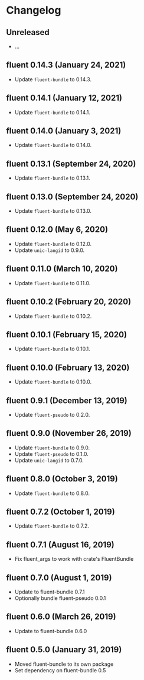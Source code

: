 # Changelog

## Unreleased

  - …

## fluent 0.14.3 (January 24, 2021)
  - Update `fluent-bundle` to 0.14.3.

## fluent 0.14.1 (January 12, 2021)
  - Update `fluent-bundle` to 0.14.1.

## fluent 0.14.0 (January 3, 2021)
  - Update `fluent-bundle` to 0.14.0.

## fluent 0.13.1 (September  24, 2020)
  - Update `fluent-bundle` to 0.13.1.

## fluent 0.13.0 (September 24, 2020)
  - Update `fluent-bundle` to 0.13.0.

## fluent 0.12.0 (May 6, 2020)
  - Update `fluent-bundle` to 0.12.0.
  - Update `unic-langid` to 0.9.0.

## fluent 0.11.0 (March 10, 2020)
  - Update `fluent-bundle` to 0.11.0.

## fluent 0.10.2 (February 20, 2020)
  - Update `fluent-bundle` to 0.10.2.

## fluent 0.10.1 (February 15, 2020)
  - Update `fluent-bundle` to 0.10.1.

## fluent 0.10.0 (February 13, 2020)
  - Update `fluent-bundle` to 0.10.0.

## fluent 0.9.1 (December 13, 2019)
  - Update `fluent-pseudo` to 0.2.0.

## fluent 0.9.0 (November 26, 2019)
  - Update `fluent-bundle` to 0.9.0.
  - Update `fluent-pseudo` to 0.1.0.
  - Update `unic-langid` to 0.7.0.

## fluent 0.8.0 (October 3, 2019)

  - Update `fluent-bundle` to 0.8.0.

## fluent 0.7.2 (October 1, 2019)

  - Update `fluent-bundle` to 0.7.2.

## fluent 0.7.1 (August 16, 2019)

  - Fix fluent_args to work with crate's FluentBundle

## fluent 0.7.0 (August 1, 2019)

  - Update to fluent-bundle 0.7.1
  - Optionally bundle fluent-pseudo 0.0.1

## fluent 0.6.0 (March 26, 2019)

  - Update to fluent-bundle 0.6.0

## fluent 0.5.0 (January 31, 2019)

  - Moved fluent-bundle to its own package
  - Set dependency on fluent-bundle 0.5
